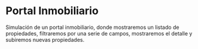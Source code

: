 # Portal Inmobiliario

Simulación de un portal inmobiliario, donde mostraremos un listado de propiedades, filtraremos por una serie de campos, mostraremos el detalle y subiremos nuevas propiedades.
